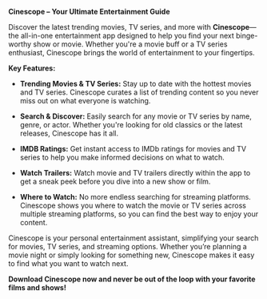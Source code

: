 
**Cinescope – Your Ultimate Entertainment Guide**

Discover the latest trending movies, TV series, and more with **Cinescope**— the all-in-one entertainment app designed to help you find your next binge-worthy show or movie. Whether you're a movie buff or a TV series enthusiast, Cinescope brings the world of entertainment to your fingertips.

**Key Features:**

- **Trending Movies & TV Series:** Stay up to date with the hottest movies and TV series. Cinescope curates a list of trending content so you never miss out on what everyone is watching.
  
- **Search & Discover:** Easily search for any movie or TV series by name, genre, or actor. Whether you're looking for old classics or the latest releases, Cinescope has it all.

- **IMDB Ratings:** Get instant access to IMDb ratings for movies and TV series to help you make informed decisions on what to watch.

- **Watch Trailers:** Watch movie and TV trailers directly within the app to get a sneak peek before you dive into a new show or film.

- **Where to Watch:** No more endless searching for streaming platforms. Cinescope shows you where to watch the movie or TV series across multiple streaming platforms, so you can find the best way to enjoy your content.

Cinescope is your personal entertainment assistant, simplifying your search for movies, TV series, and streaming options. Whether you’re planning a movie night or simply looking for something new, Cinescope makes it easy to find what you want to watch next.

**Download Cinescope now and never be out of the loop with your favorite films and shows!**
